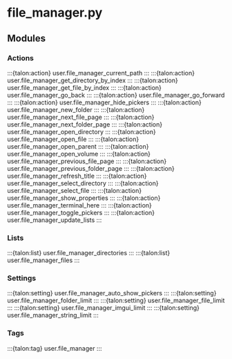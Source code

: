 # file_manager.py

## Modules

### Actions

:::{talon:action} user.file_manager_current_path
:::
:::{talon:action} user.file_manager_get_directory_by_index
:::
:::{talon:action} user.file_manager_get_file_by_index
:::
:::{talon:action} user.file_manager_go_back
:::
:::{talon:action} user.file_manager_go_forward
:::
:::{talon:action} user.file_manager_hide_pickers
:::
:::{talon:action} user.file_manager_new_folder
:::
:::{talon:action} user.file_manager_next_file_page
:::
:::{talon:action} user.file_manager_next_folder_page
:::
:::{talon:action} user.file_manager_open_directory
:::
:::{talon:action} user.file_manager_open_file
:::
:::{talon:action} user.file_manager_open_parent
:::
:::{talon:action} user.file_manager_open_volume
:::
:::{talon:action} user.file_manager_previous_file_page
:::
:::{talon:action} user.file_manager_previous_folder_page
:::
:::{talon:action} user.file_manager_refresh_title
:::
:::{talon:action} user.file_manager_select_directory
:::
:::{talon:action} user.file_manager_select_file
:::
:::{talon:action} user.file_manager_show_properties
:::
:::{talon:action} user.file_manager_terminal_here
:::
:::{talon:action} user.file_manager_toggle_pickers
:::
:::{talon:action} user.file_manager_update_lists
:::

### Lists

:::{talon:list} user.file_manager_directories
:::
:::{talon:list} user.file_manager_files
:::

### Settings

:::{talon:setting} user.file_manager_auto_show_pickers
:::
:::{talon:setting} user.file_manager_folder_limit
:::
:::{talon:setting} user.file_manager_file_limit
:::
:::{talon:setting} user.file_manager_imgui_limit
:::
:::{talon:setting} user.file_manager_string_limit
:::

### Tags

:::{talon:tag} user.file_manager
:::
